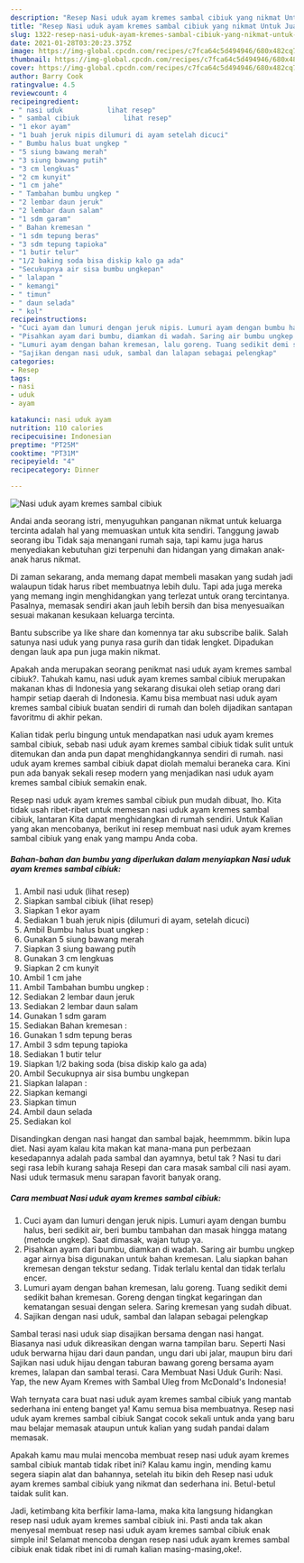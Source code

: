 ```yaml
---
description: "Resep Nasi uduk ayam kremes sambal cibiuk yang nikmat Untuk Jualan"
title: "Resep Nasi uduk ayam kremes sambal cibiuk yang nikmat Untuk Jualan"
slug: 1322-resep-nasi-uduk-ayam-kremes-sambal-cibiuk-yang-nikmat-untuk-jualan
date: 2021-01-28T03:20:23.375Z
image: https://img-global.cpcdn.com/recipes/c7fca64c5d494946/680x482cq70/nasi-uduk-ayam-kremes-sambal-cibiuk-foto-resep-utama.jpg
thumbnail: https://img-global.cpcdn.com/recipes/c7fca64c5d494946/680x482cq70/nasi-uduk-ayam-kremes-sambal-cibiuk-foto-resep-utama.jpg
cover: https://img-global.cpcdn.com/recipes/c7fca64c5d494946/680x482cq70/nasi-uduk-ayam-kremes-sambal-cibiuk-foto-resep-utama.jpg
author: Barry Cook
ratingvalue: 4.5
reviewcount: 4
recipeingredient:
- " nasi uduk           lihat resep"
- " sambal cibiuk           lihat resep"
- "1 ekor ayam"
- "1 buah jeruk nipis dilumuri di ayam setelah dicuci"
- " Bumbu halus buat ungkep "
- "5 siung bawang merah"
- "3 siung bawang putih"
- "3 cm lengkuas"
- "2 cm kunyit"
- "1 cm jahe"
- " Tambahan bumbu ungkep "
- "2 lembar daun jeruk"
- "2 lembar daun salam"
- "1 sdm garam"
- " Bahan kremesan "
- "1 sdm tepung beras"
- "3 sdm tepung tapioka"
- "1 butir telur"
- "1/2 baking soda bisa diskip kalo ga ada"
- "Secukupnya air sisa bumbu ungkepan"
- " lalapan "
- " kemangi"
- " timun"
- " daun selada"
- " kol"
recipeinstructions:
- "Cuci ayam dan lumuri dengan jeruk nipis. Lumuri ayam dengan bumbu halus, beri sedikit air, beri bumbu tambahan dan masak hingga matang (metode ungkep). Saat dimasak, wajan tutup ya."
- "Pisahkan ayam dari bumbu, diamkan di wadah. Saring air bumbu ungkep agar airnya bisa digunakan untuk bahan kremesan. Lalu siapkan bahan kremesan dengan tekstur sedang. Tidak terlalu kental dan tidak terlalu encer."
- "Lumuri ayam dengan bahan kremesan, lalu goreng. Tuang sedikit demi sedikit bahan kremesan. Goreng dengan tingkat kegaringan dan kematangan sesuai dengan selera. Saring kremesan yang sudah dibuat."
- "Sajikan dengan nasi uduk, sambal dan lalapan sebagai pelengkap"
categories:
- Resep
tags:
- nasi
- uduk
- ayam

katakunci: nasi uduk ayam 
nutrition: 110 calories
recipecuisine: Indonesian
preptime: "PT25M"
cooktime: "PT31M"
recipeyield: "4"
recipecategory: Dinner

---
```



![Nasi uduk ayam kremes sambal cibiuk](https://img-global.cpcdn.com/recipes/c7fca64c5d494946/680x482cq70/nasi-uduk-ayam-kremes-sambal-cibiuk-foto-resep-utama.jpg)

Andai anda seorang istri, menyuguhkan panganan nikmat untuk keluarga tercinta adalah hal yang memuaskan untuk kita sendiri. Tanggung jawab seorang ibu Tidak saja menangani rumah saja, tapi kamu juga harus menyediakan kebutuhan gizi terpenuhi dan hidangan yang dimakan anak-anak harus nikmat.

Di zaman  sekarang, anda memang dapat membeli masakan yang sudah jadi walaupun tidak harus ribet membuatnya lebih dulu. Tapi ada juga mereka yang memang ingin menghidangkan yang terlezat untuk orang tercintanya. Pasalnya, memasak sendiri akan jauh lebih bersih dan bisa menyesuaikan sesuai makanan kesukaan keluarga tercinta. 

Bantu subscribe ya like share dan komennya tar aku subscribe balik. Salah satunya nasi uduk yang punya rasa gurih dan tidak lengket. Dipadukan dengan lauk apa pun juga makin nikmat.

Apakah anda merupakan seorang penikmat nasi uduk ayam kremes sambal cibiuk?. Tahukah kamu, nasi uduk ayam kremes sambal cibiuk merupakan makanan khas di Indonesia yang sekarang disukai oleh setiap orang dari hampir setiap daerah di Indonesia. Kamu bisa membuat nasi uduk ayam kremes sambal cibiuk buatan sendiri di rumah dan boleh dijadikan santapan favoritmu di akhir pekan.

Kalian tidak perlu bingung untuk mendapatkan nasi uduk ayam kremes sambal cibiuk, sebab nasi uduk ayam kremes sambal cibiuk tidak sulit untuk ditemukan dan anda pun dapat menghidangkannya sendiri di rumah. nasi uduk ayam kremes sambal cibiuk dapat diolah memalui beraneka cara. Kini pun ada banyak sekali resep modern yang menjadikan nasi uduk ayam kremes sambal cibiuk semakin enak.

Resep nasi uduk ayam kremes sambal cibiuk pun mudah dibuat, lho. Kita tidak usah ribet-ribet untuk memesan nasi uduk ayam kremes sambal cibiuk, lantaran Kita dapat menghidangkan di rumah sendiri. Untuk Kalian yang akan mencobanya, berikut ini resep membuat nasi uduk ayam kremes sambal cibiuk yang enak yang mampu Anda coba.

<!--inarticleads1-->

##### Bahan-bahan dan bumbu yang diperlukan dalam menyiapkan Nasi uduk ayam kremes sambal cibiuk:

1. Ambil  nasi uduk           (lihat resep)
1. Siapkan  sambal cibiuk           (lihat resep)
1. Siapkan 1 ekor ayam
1. Sediakan 1 buah jeruk nipis (dilumuri di ayam, setelah dicuci)
1. Ambil  Bumbu halus buat ungkep :
1. Gunakan 5 siung bawang merah
1. Siapkan 3 siung bawang putih
1. Gunakan 3 cm lengkuas
1. Siapkan 2 cm kunyit
1. Ambil 1 cm jahe
1. Ambil  Tambahan bumbu ungkep :
1. Sediakan 2 lembar daun jeruk
1. Sediakan 2 lembar daun salam
1. Gunakan 1 sdm garam
1. Sediakan  Bahan kremesan :
1. Gunakan 1 sdm tepung beras
1. Ambil 3 sdm tepung tapioka
1. Sediakan 1 butir telur
1. Siapkan 1/2 baking soda (bisa diskip kalo ga ada)
1. Ambil Secukupnya air sisa bumbu ungkepan
1. Siapkan  lalapan :
1. Siapkan  kemangi
1. Siapkan  timun
1. Ambil  daun selada
1. Sediakan  kol


Disandingkan dengan nasi hangat dan sambal bajak, heemmmm. bikin lupa diet. Nasi ayam kalau kita makan kat mana-mana pun perbezaan kesedapannya adalah pada sambal dan ayamnya, betul tak ? Nasi tu dari segi rasa lebih kurang sahaja Resepi dan cara masak sambal cili nasi ayam. Nasi uduk termasuk menu sarapan favorit banyak orang. 

<!--inarticleads2-->

##### Cara membuat Nasi uduk ayam kremes sambal cibiuk:

1. Cuci ayam dan lumuri dengan jeruk nipis. Lumuri ayam dengan bumbu halus, beri sedikit air, beri bumbu tambahan dan masak hingga matang (metode ungkep). Saat dimasak, wajan tutup ya.
1. Pisahkan ayam dari bumbu, diamkan di wadah. Saring air bumbu ungkep agar airnya bisa digunakan untuk bahan kremesan. Lalu siapkan bahan kremesan dengan tekstur sedang. Tidak terlalu kental dan tidak terlalu encer.
1. Lumuri ayam dengan bahan kremesan, lalu goreng. Tuang sedikit demi sedikit bahan kremesan. Goreng dengan tingkat kegaringan dan kematangan sesuai dengan selera. Saring kremesan yang sudah dibuat.
1. Sajikan dengan nasi uduk, sambal dan lalapan sebagai pelengkap


Sambal terasi nasi uduk siap disajikan bersama dengan nasi hangat. Biasanya nasi uduk dikreasikan dengan warna tampilan baru. Seperti Nasi uduk berwarna hijau dari daun pandan, ungu dari ubi jalar, maupun biru dari Sajikan nasi uduk hijau dengan taburan bawang goreng bersama ayam kremes, lalapan dan sambal terasi. Cara Membuat Nasi Uduk Gurih: Nasi. Yap, the new Ayam Kremes with Sambal Uleg from McDonald&#39;s Indonesia! 

Wah ternyata cara buat nasi uduk ayam kremes sambal cibiuk yang mantab sederhana ini enteng banget ya! Kamu semua bisa membuatnya. Resep nasi uduk ayam kremes sambal cibiuk Sangat cocok sekali untuk anda yang baru mau belajar memasak ataupun untuk kalian yang sudah pandai dalam memasak.

Apakah kamu mau mulai mencoba membuat resep nasi uduk ayam kremes sambal cibiuk mantab tidak ribet ini? Kalau kamu ingin, mending kamu segera siapin alat dan bahannya, setelah itu bikin deh Resep nasi uduk ayam kremes sambal cibiuk yang nikmat dan sederhana ini. Betul-betul taidak sulit kan. 

Jadi, ketimbang kita berfikir lama-lama, maka kita langsung hidangkan resep nasi uduk ayam kremes sambal cibiuk ini. Pasti anda tak akan menyesal membuat resep nasi uduk ayam kremes sambal cibiuk enak simple ini! Selamat mencoba dengan resep nasi uduk ayam kremes sambal cibiuk enak tidak ribet ini di rumah kalian masing-masing,oke!.

